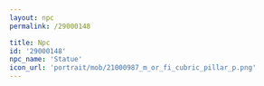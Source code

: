 ```yaml
---
layout: npc
permalink: /29000148

title: Npc
id: '29000148'
npc_name: 'Statue'
icon_url: 'portrait/mob/21000987_m_or_fi_cubric_pillar_p.png'
---
```

